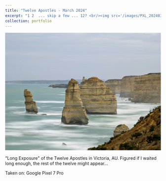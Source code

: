 ```yaml
---
title: "Twelve Apostles - March 2024"
excerpt: "1 2  ... skip a few ... 12? <br/><img src='/images/PXL_20240312_032828391.LONG_EXPOSURE-01.COVER.jpg'>"
collection: portfolio
---
```


<img src='/images/PXL_20240312_032828391.LONG_EXPOSURE-01.COVER.jpg'>

"Long Exposure" of the Twelve Apostles in Victoria, AU. Figured if I waited long enough, the rest of the twelve might appear...

Taken on: Google Pixel 7 Pro
